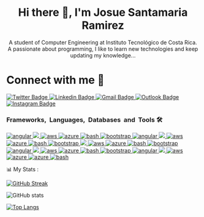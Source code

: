 <div id="header" align="center">
    <h1 align="center">Hi there 👋, I'm Josue Santamaria Ramirez</h1>    
    <a>A student of Computer Engineering at Instituto Tecnológico de Costa Rica. A passionate about programming, I like to learn new technologies and keep updating my knowledge...</a>
</div>

<div id="badges">
    <h1>Connect with me 🔗</h1>
    <a href="https://twitter.com/SantaMix728" target="_blank">
        <img src="https://img.shields.io/badge/Twitter-1DA1F2?style=for-the-badge&logo=twitter&logoColor=white"
            alt="Twitter Badge" />
    </a>
    <a href="https://www.linkedin.com/in/josu%C3%A9-santamar%C3%ADa-ram%C3%ADrez-6b8a49173/" target="_blank">
        <img src="https://img.shields.io/badge/LinkedIn-0077B5?style=for-the-badge&logo=linkedin&logoColor=white" 
            alt="Linkedin Badge" />
    </a>
    <a href="jsantamariar.ce@gmail.com" target="_blank">
        <img src="https://img.shields.io/badge/Gmail-D14836?style=for-the-badge&logo=gmail&logoColor=white"
            alt="Gmail Badge" />
    </a>
    </a>
    <a href="gabosr16@estudiantec.cr" target="_blank">
        <img src="https://img.shields.io/badge/Microsoft_Outlook-0078D4?style=for-the-badge&logo=microsoft-outlook&logoColor=white"
            alt="Outlook Badge" />
    </a>
    <a href="https://www.instagram.com/santamix728/" target="_blank">
        <img src="https://img.shields.io/badge/Instagram-E4405F?style=for-the-badge&logo=instagram&logoColor=white"
            alt="Instagram Badge" />
    </a>


</div>

<h3>Frameworks,&nbsp;&nbsp;Languages,&nbsp;&nbsp;Databases&nbsp;&nbsp;and&nbsp;&nbsp;Tools 🛠️&nbsp;&nbsp;</h3>

  <p align="left"> <a href="https://angular.io" target="_blank"> <img src="https://img.shields.io/badge/JavaScript-323330?style=for-the-badge&logo=javascript&logoColor=F7DF1E" alt="angular" /> </a>
      <a href="https://cordova.apache.org/" target="_blank"> <img src="https://img.shields.io/badge/CSS3-1572B6?style=for-the-badge&logo=css3&logoColor=white" /> </a>
      <a href="https://aws.amazon.com" target="_blank"> <img src="https://img.shields.io/badge/Python-14354C?style=for-the-badge&logo=python&logoColor=white" alt="aws" /> </a>
      <a href="https://azure.microsoft.com/en-in/" target="_blank"> <img src="https://img.shields.io/badge/HTML5-E34F26?style=for-the-badge&logo=html5&logoColor=white" alt="azure" /> </a>
      <a href="https://www.gnu.org/software/bash/" target="_blank"> <img src="https://img.shields.io/badge/Angular-DD0031?style=for-the-badge&logo=angular&logoColor=white" alt="bash" /> </a>
      <a href="https://getbootstrap.com" target="_blank"> <img src="https://img.shields.io/badge/TypeScript-007ACC?style=for-the-badge&logo=typescript&logoColor=white" alt="bootstrap"/> </a>
      <a href="https://angular.io" target="_blank"> <img src="https://img.shields.io/badge/React-20232A?style=for-the-badge&logo=react&logoColor=61DAFB" alt="angular" /> </a>
      <a href="https://cordova.apache.org/" target="_blank"> <img src="https://img.shields.io/badge/Flask-000000?style=for-the-badge&logo=flask&logoColor=white" /> </a>
      <a href="https://aws.amazon.com" target="_blank"> <img src="https://img.shields.io/badge/MySQL-00000F?style=for-the-badge&logo=mysql&logoColor=white" alt="aws" /> </a>
      <a href="https://azure.microsoft.com/en-in/" target="_blank"> <img src="https://img.shields.io/badge/PostgreSQL-316192?style=for-the-badge&logo=postgresql&logoColor=white" alt="azure" /> </a>
      <a href="https://www.gnu.org/software/bash/" target="_blank"> <img src="https://img.shields.io/badge/MongoDB-4EA94B?style=for-the-badge&logo=mongodb&logoColor=white" alt="bash" /> </a>
      <a href="https://getbootstrap.com" target="_blank"> <img src="https://img.shields.io/badge/SQLite-07405E?style=for-the-badge&logo=sqlite&logoColor=white" alt="bootstrap"/> </a>
      <a href="https://cordova.apache.org/" target="_blank"> <img src="https://img.shields.io/badge/Amazon_AWS-232F3E?style=for-the-badge&logo=amazon-aws&logoColor=white" /> </a>
      <a href="https://aws.amazon.com" target="_blank"> <img src="https://img.shields.io/badge/Microsoft_Azure-0089D6?style=for-the-badge&logo=microsoft-azure&logoColor=white" alt="aws" /> </a>
      <a href="https://azure.microsoft.com/en-in/" target="_blank"> <img src="https://img.shields.io/badge/Neo4j-018bff?style=for-the-badge&logo=neo4j&logoColor=white" alt="azure" /> </a>
      <a href="https://www.gnu.org/software/bash/" target="_blank"> <img src="https://img.shields.io/badge/Xamarin-3498DB?style=for-the-badge&logo=xamarin&logoColor=white" alt="bash" /> </a>
      <a href="https://getbootstrap.com" target="_blank"> <img src="https://img.shields.io/badge/React_Native-20232A?style=for-the-badge&logo=react&logoColor=61DAFB" alt="bootstrap"/> </a>
      <a href="https://angular.io" target="_blank"> <img src="https://img.shields.io/badge/Ionic-3880FF?style=for-the-badge&logo=ionic&logoColor=white" alt="angular" /> </a>
      <a href="https://cordova.apache.org/" target="_blank"> <img src="https://img.shields.io/badge/Trello-0052CC?style=for-the-badge&logo=trello&logoColor=white" /> </a>
      <a href="https://aws.amazon.com" target="_blank"> <img src="https://img.shields.io/badge/Arduino-00979D?style=for-the-badge&logo=Arduino&logoColor=white" alt="aws" /> </a>
      <a href="https://azure.microsoft.com/en-in/" target="_blank"> <img src="https://img.shields.io/badge/GIT-E44C30?style=for-the-badge&logo=git&logoColor=white" alt="azure" /> </a>
      <a href="https://www.gnu.org/software/bash/" target="_blank"> <img src="https://img.shields.io/badge/Jira-0052CC?style=for-the-badge&logo=Jira&logoColor=white" alt="bash" /> </a>
      <a href="https://getbootstrap.com" target="_blank"> <img src="https://img.shields.io/badge/Bootstrap-563D7C?style=for-the-badge&logo=bootstrap&logoColor=white" alt="bootstrap"/> </a>
      <a href="https://angular.io" target="_blank"> <img src="https://img.shields.io/badge/C%23-239120?style=for-the-badge&logo=c-sharp&logoColor=white" alt="angular" /> </a>
      <a href="https://cordova.apache.org/" target="_blank"> <img src="	https://img.shields.io/badge/C%2B%2B-00599C?style=for-the-badge&logo=c%2B%2B&logoColor=white" /> </a>
      <a href="https://aws.amazon.com" target="_blank"> <img src="https://img.shields.io/badge/C-00599C?style=for-the-badge&logo=c&logoColor=white" alt="aws" /> </a>
      <a href="https://azure.microsoft.com/en-in/" target="_blank"> <img src="https://img.shields.io/badge/Java-ED8B00?style=for-the-badge&logo=openjdk&logoColor=white" alt="azure" /> </a>
      <a href="https://azure.microsoft.com/en-in/" target="_blank"> <img src="https://img.shields.io/badge/Node.js-43853D?style=for-the-badge&logo=node.js&logoColor=white" alt="azure" /> </a>
      <a href="https://www.gnu.org/software/bash/" target="_blank"> <img src="https://img.shields.io/badge/Oracle-F80000?style=for-the-badge&logo=oracle&logoColor=black" alt="bash" /> </a>

<div>
📊 My Stats :

[![GitHub Streak](http://github-readme-streak-stats.herokuapp.com?user=Santamix728&theme=dark&hide_border=true)](https://git.io/streak-stats)

![GitHub stats](https://github-readme-stats.vercel.app/api?username=Santamix728&show_icons=true&theme=radical)

[![Top Langs](https://github-readme-stats.vercel.app/api/top-langs/?username=Santamix728&theme=tokyonight)](https://github.com/anuraghazra/github-readme-stats)
